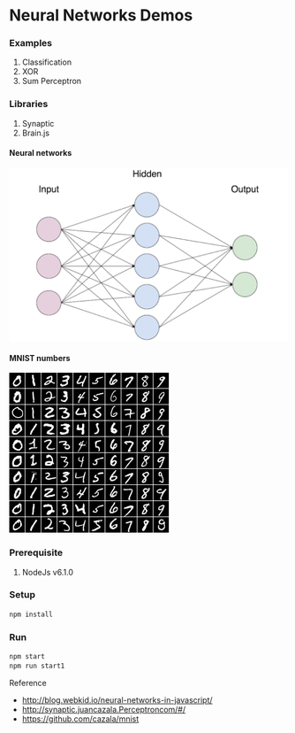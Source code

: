 Neural Networks Demos
=====================

### Examples
1. Classification
2. XOR
3. Sum Perceptron

### Libraries
1. Synaptic
2. Brain.js

#### Neural networks
![Neural networks](../presentation/images/nn.png)

#### MNIST numbers
![MNIST numbers](../presentation/images/mnist.png)

###  Prerequisite
1. NodeJs v6.1.0

###  Setup
```bash
npm install
```

###  Run
```bash
npm start
npm run start1
```

Reference
 - http://blog.webkid.io/neural-networks-in-javascript/
 - http://synaptic.juancazala.Perceptroncom/#/
 - https://github.com/cazala/mnist
